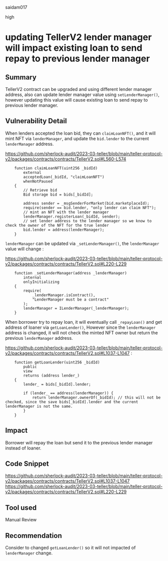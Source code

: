saidam017

high

# updating TellerV2 lender manager will impact existing loan to send repay to previous lender manager

## Summary

TellerV2 contract can be upgraded and using different lender manager address, also can update lender manager value using `setLenderManager()`, however updating this value will cause existing loan to send repay to previous lender manager.

## Vulnerability Detail

When lenders accepted the loan bid, they can `claimLoanNFT()`, and it will mint NFT via `lenderManager`, and update the `bid.lender` to the current `lenderManager` address.

https://github.com/sherlock-audit/2023-03-teller/blob/main/teller-protocol-v2/packages/contracts/contracts/TellerV2.sol#L560-L574

```solidity
    function claimLoanNFT(uint256 _bidId)
        external
        acceptedLoan(_bidId, "claimLoanNFT")
        whenNotPaused
    {
        // Retrieve bid
        Bid storage bid = bids[_bidId];

        address sender = _msgSenderForMarket(bid.marketplaceId);
        require(sender == bid.lender, "only lender can claim NFT");
        // mint an NFT with the lender manager
        lenderManager.registerLoan(_bidId, sender);
        // set lender address to the lender manager so we know to check the owner of the NFT for the true lender
        bid.lender = address(lenderManager);
    }
```

`lenderManager` can be updated via `_setLenderManager()`, the `lenderManager` value will change : 

https://github.com/sherlock-audit/2023-03-teller/blob/main/teller-protocol-v2/packages/contracts/contracts/TellerV2.sol#L220-L229

```solidity
    function _setLenderManager(address _lenderManager)
        internal
        onlyInitializing
    {
        require(
            _lenderManager.isContract(),
            "LenderManager must be a contract"
        );
        lenderManager = ILenderManager(_lenderManager);
    }
```

When borrower try to repay loan, it will eventually  call `_repayLoan()` and get address of loaner via `getLoanLender()`, However since the `lenderManager` address is changed, it will not check the minted NFT owner but return the previous `lenderManager` address.

https://github.com/sherlock-audit/2023-03-teller/blob/main/teller-protocol-v2/packages/contracts/contracts/TellerV2.sol#L1037-L1047 : 

```solidity
    function getLoanLender(uint256 _bidId)
        public
        view
        returns (address lender_)
    {
        lender_ = bids[_bidId].lender;

        if (lender_ == address(lenderManager)) { 
            return lenderManager.ownerOf(_bidId); // this will not be checked, since the save bids[_bidId].lender and the current lenderManager is not the same.
        }
    }
```



## Impact

Borrower will repay the loan but send it to the previous lender manager instead of loaner.

## Code Snippet

https://github.com/sherlock-audit/2023-03-teller/blob/main/teller-protocol-v2/packages/contracts/contracts/TellerV2.sol#L1037-L1047
https://github.com/sherlock-audit/2023-03-teller/blob/main/teller-protocol-v2/packages/contracts/contracts/TellerV2.sol#L220-L229

## Tool used

Manual Review

## Recommendation

Consider to changed `getLoanLender()` so it will not impacted of `lenderManager` change.
